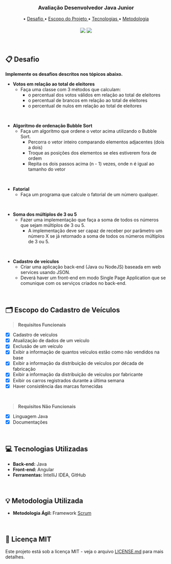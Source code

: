  <p align="center">
      <h3 align="center"> Avaliação Desenvolvedor Java Junior </h3>
<p align="center">

<p align="center">
• <a href ="#clipboard-desafio"> Desafio </a>
• <a href ="#card_index_dividers-escopo-do-cadastro-de-veículos"> Escopo do Projeto </a>
• <a href ="#computer-tecnologias-utilizadas"> Tecnologias </a>
• <a href ="#bulb-metodologia-utilizada"> Metodologia </a>
</p>

<h4 align="center"> 

<a href="https://developer.mozilla.org/pt-BR/docs/Web/JavaScript"><img src = "https://img.shields.io/badge/java-%23ED8B00.svg?style=for-the-badge&logo=java&logoColor=white"/></a>
<a href="https://angular.io/"><img src = "https://img.shields.io/badge/angular-%23DD0031.svg?style=for-the-badge&logo=angular&logoColor=white" /></a>
</h4>

<br>

## :clipboard: Desafio

**Implemente os desafios descritos nos tópicos abaixo.**

* **Votos em relação ao total de eleitores**
  * Faça uma classe com 3 métodos que calculam:
     * o percentual dos votos válidos em relação ao total de eleitores
     * o percentual de brancos em relação ao total de eleitores
     * o percentual de nulos em relação ao total de eleitores
<br>

* **Algoritmo de ordenação Bubble Sort**
  * Faça um algoritmo que ordene o vetor acima utilizando o Bubble Sort.
    *	Percorra o vetor inteiro comparando elementos adjacentes (dois a dois)
    * Troque as posições dos elementos se eles estiverem fora de ordem
    * Repita os dois passos acima (n - 1) vezes, onde n é igual ao tamanho do vetor
<br>
    
* **Fatorial**
  * Faça um programa que calcule o fatorial de um número qualquer.
<br>

* **Soma dos múltiplos de 3 ou 5**
  * Fazer uma implementação que faça a soma de todos os números que sejam múltiplos de 3 ou 5.
    * A implementação deve ser capaz de receber por parâmetro um número X se já retornado a soma de todos os números múltiplos de 3 ou 5.
<br>
    
 * **Cadastro de veículos**
   * Criar uma aplicação back-end (Java ou NodeJS) baseada em web services usando JSON.
   * Deverá haver um front-end em modo Single Page Application que se comunique com os serviços criados no back-end.

<br>

## :card_index_dividers: Escopo do Cadastro de Veículos

> **Requisitos Funcionais**

- [x]  Cadastro de veículos
- [x]  Atualização de dados de um veículo
- [x]  Exclusão de um veículo
- [x]  Exibir a informação de quantos veículos estão como não vendidos na base
- [x]  Exibir a informação da distribuição de veículos por década de fabricação
- [x]  Exibir a informação da distribuição de veículos por fabricante
- [x]  Exibir os carros registrados durante a última semana
- [x]  Haver consistência das marcas fornecidas

<br>

> **Requisitos Não Funcionais**

- [x]  Linguagem Java
- [x]  Documentações
 
<br>

## :computer: Tecnologias Utilizadas

* **Back-end:** Java
* **Front-end:** Angular
* **Ferramentas:** IntelliJ IDEA, GitHub

<br>

## :bulb: Metodologia Utilizada

* **Metodologia Ágil:** Framework [Scrum](https://www.desenvolvimentoagil.com.br/scrum/)

<br>

## :page_facing_up: Licença MIT

Este projeto está sob a licença MIT - veja o arquivo [LICENSE.md](https://github.com/Doc-Docker/APIMidAll/blob/main/LICENSE) para mais detalhes.

<br>
